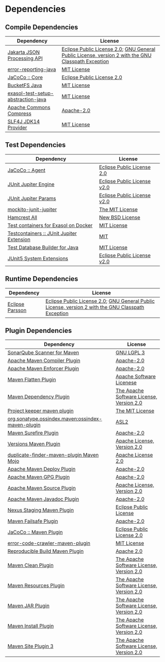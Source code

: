 <!-- @formatter:off -->
# Dependencies

## Compile Dependencies

| Dependency                              | License                                                                                                      |
| --------------------------------------- | ------------------------------------------------------------------------------------------------------------ |
| [Jakarta JSON Processing API][0]        | [Eclipse Public License 2.0][1]; [GNU General Public License, version 2 with the GNU Classpath Exception][2] |
| [error-reporting-java][3]               | [MIT License][4]                                                                                             |
| [JaCoCo :: Core][5]                     | [Eclipse Public License 2.0][6]                                                                              |
| [BucketFS Java][7]                      | [MIT License][8]                                                                                             |
| [exasol-test-setup-abstraction-java][9] | [MIT License][10]                                                                                            |
| [Apache Commons Compress][11]           | [Apache-2.0][12]                                                                                             |
| [SLF4J JDK14 Provider][13]              | [MIT License][14]                                                                                            |

## Test Dependencies

| Dependency                                      | License                           |
| ----------------------------------------------- | --------------------------------- |
| [JaCoCo :: Agent][5]                            | [Eclipse Public License 2.0][6]   |
| [JUnit Jupiter Engine][15]                      | [Eclipse Public License v2.0][16] |
| [JUnit Jupiter Params][15]                      | [Eclipse Public License v2.0][16] |
| [mockito-junit-jupiter][17]                     | [The MIT License][18]             |
| [Hamcrest All][19]                              | [New BSD License][20]             |
| [Test containers for Exasol on Docker][21]      | [MIT License][22]                 |
| [Testcontainers :: JUnit Jupiter Extension][23] | [MIT][24]                         |
| [Test Database Builder for Java][25]            | [MIT License][26]                 |
| [JUnit5 System Extensions][27]                  | [Eclipse Public License v2.0][28] |

## Runtime Dependencies

| Dependency            | License                                                                                                      |
| --------------------- | ------------------------------------------------------------------------------------------------------------ |
| [Eclipse Parsson][29] | [Eclipse Public License 2.0][1]; [GNU General Public License, version 2 with the GNU Classpath Exception][2] |

## Plugin Dependencies

| Dependency                                              | License                                        |
| ------------------------------------------------------- | ---------------------------------------------- |
| [SonarQube Scanner for Maven][30]                       | [GNU LGPL 3][31]                               |
| [Apache Maven Compiler Plugin][32]                      | [Apache-2.0][12]                               |
| [Apache Maven Enforcer Plugin][33]                      | [Apache-2.0][12]                               |
| [Maven Flatten Plugin][34]                              | [Apache Software Licenese][12]                 |
| [Maven Dependency Plugin][35]                           | [The Apache Software License, Version 2.0][36] |
| [Project keeper maven plugin][37]                       | [The MIT License][38]                          |
| [org.sonatype.ossindex.maven:ossindex-maven-plugin][39] | [ASL2][36]                                     |
| [Maven Surefire Plugin][40]                             | [Apache-2.0][12]                               |
| [Versions Maven Plugin][41]                             | [Apache License, Version 2.0][12]              |
| [duplicate-finder-maven-plugin Maven Mojo][42]          | [Apache License 2.0][43]                       |
| [Apache Maven Deploy Plugin][44]                        | [Apache-2.0][12]                               |
| [Apache Maven GPG Plugin][45]                           | [Apache-2.0][12]                               |
| [Apache Maven Source Plugin][46]                        | [Apache License, Version 2.0][12]              |
| [Apache Maven Javadoc Plugin][47]                       | [Apache-2.0][12]                               |
| [Nexus Staging Maven Plugin][48]                        | [Eclipse Public License][49]                   |
| [Maven Failsafe Plugin][50]                             | [Apache-2.0][12]                               |
| [JaCoCo :: Maven Plugin][51]                            | [Eclipse Public License 2.0][6]                |
| [error-code-crawler-maven-plugin][52]                   | [MIT License][53]                              |
| [Reproducible Build Maven Plugin][54]                   | [Apache 2.0][36]                               |
| [Maven Clean Plugin][55]                                | [The Apache Software License, Version 2.0][36] |
| [Maven Resources Plugin][56]                            | [The Apache Software License, Version 2.0][36] |
| [Maven JAR Plugin][57]                                  | [The Apache Software License, Version 2.0][36] |
| [Maven Install Plugin][58]                              | [The Apache Software License, Version 2.0][36] |
| [Maven Site Plugin 3][59]                               | [The Apache Software License, Version 2.0][36] |

[0]: https://github.com/eclipse-ee4j/jsonp
[1]: https://projects.eclipse.org/license/epl-2.0
[2]: https://projects.eclipse.org/license/secondary-gpl-2.0-cp
[3]: https://github.com/exasol/error-reporting-java/
[4]: https://github.com/exasol/error-reporting-java/blob/main/LICENSE
[5]: https://www.eclemma.org/jacoco/index.html
[6]: https://www.eclipse.org/legal/epl-2.0/
[7]: https://github.com/exasol/bucketfs-java/
[8]: https://github.com/exasol/bucketfs-java/blob/main/LICENSE
[9]: https://github.com/exasol/exasol-test-setup-abstraction-java/
[10]: https://github.com/exasol/exasol-test-setup-abstraction-java/blob/main/LICENSE
[11]: https://commons.apache.org/proper/commons-compress/
[12]: https://www.apache.org/licenses/LICENSE-2.0.txt
[13]: http://www.slf4j.org
[14]: http://www.opensource.org/licenses/mit-license.php
[15]: https://junit.org/junit5/
[16]: https://www.eclipse.org/legal/epl-v20.html
[17]: https://github.com/mockito/mockito
[18]: https://github.com/mockito/mockito/blob/main/LICENSE
[19]: https://github.com/hamcrest/JavaHamcrest
[20]: http://www.opensource.org/licenses/bsd-license.php
[21]: https://github.com/exasol/exasol-testcontainers/
[22]: https://github.com/exasol/exasol-testcontainers/blob/main/LICENSE
[23]: https://java.testcontainers.org
[24]: http://opensource.org/licenses/MIT
[25]: https://github.com/exasol/test-db-builder-java/
[26]: https://github.com/exasol/test-db-builder-java/blob/main/LICENSE
[27]: https://github.com/itsallcode/junit5-system-extensions
[28]: http://www.eclipse.org/legal/epl-v20.html
[29]: https://github.com/eclipse-ee4j/parsson
[30]: http://sonarsource.github.io/sonar-scanner-maven/
[31]: http://www.gnu.org/licenses/lgpl.txt
[32]: https://maven.apache.org/plugins/maven-compiler-plugin/
[33]: https://maven.apache.org/enforcer/maven-enforcer-plugin/
[34]: https://www.mojohaus.org/flatten-maven-plugin/
[35]: http://maven.apache.org/plugins/maven-dependency-plugin/
[36]: http://www.apache.org/licenses/LICENSE-2.0.txt
[37]: https://github.com/exasol/project-keeper/
[38]: https://github.com/exasol/project-keeper/blob/main/LICENSE
[39]: https://sonatype.github.io/ossindex-maven/maven-plugin/
[40]: https://maven.apache.org/surefire/maven-surefire-plugin/
[41]: https://www.mojohaus.org/versions/versions-maven-plugin/
[42]: https://basepom.github.io/duplicate-finder-maven-plugin
[43]: http://www.apache.org/licenses/LICENSE-2.0.html
[44]: https://maven.apache.org/plugins/maven-deploy-plugin/
[45]: https://maven.apache.org/plugins/maven-gpg-plugin/
[46]: https://maven.apache.org/plugins/maven-source-plugin/
[47]: https://maven.apache.org/plugins/maven-javadoc-plugin/
[48]: http://www.sonatype.com/public-parent/nexus-maven-plugins/nexus-staging/nexus-staging-maven-plugin/
[49]: http://www.eclipse.org/legal/epl-v10.html
[50]: https://maven.apache.org/surefire/maven-failsafe-plugin/
[51]: https://www.jacoco.org/jacoco/trunk/doc/maven.html
[52]: https://github.com/exasol/error-code-crawler-maven-plugin/
[53]: https://github.com/exasol/error-code-crawler-maven-plugin/blob/main/LICENSE
[54]: http://zlika.github.io/reproducible-build-maven-plugin
[55]: http://maven.apache.org/plugins/maven-clean-plugin/
[56]: http://maven.apache.org/plugins/maven-resources-plugin/
[57]: http://maven.apache.org/plugins/maven-jar-plugin/
[58]: http://maven.apache.org/plugins/maven-install-plugin/
[59]: http://maven.apache.org/plugins/maven-site-plugin/

